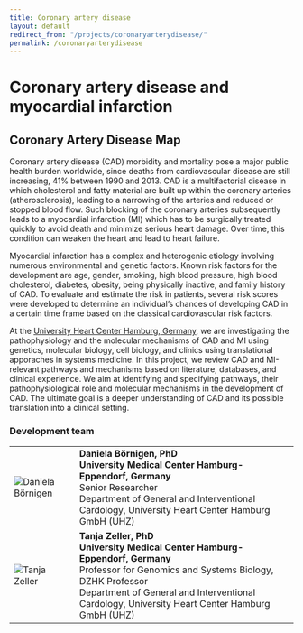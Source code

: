 ```yaml
---
title: Coronary artery disease
layout: default
redirect_from: "/projects/coronaryarterydisease/"
permalink: /coronaryarterydisease
---
```



# Coronary artery disease and myocardial infarction

## Coronary Artery Disease Map

<p>Coronary artery disease (CAD) morbidity and mortality pose a major public health burden worldwide, since deaths from cardiovascular disease are still increasing, 41% between 1990 and 2013. CAD is a multifactorial disease in which cholesterol and fatty material are built up within the coronary arteries (atherosclerosis), leading to a narrowing of the arteries and reduced or stopped blood flow. Such blocking of the coronary arteries subsequently leads to a myocardial infarction (MI) which has to be surgically treated quickly to avoid death and minimize serious heart damage. Over time, this condition can weaken the heart and lead to heart failure.</p>

<p>Myocardial infarction has a complex and heterogenic etiology involving numerous environmental and genetic factors. Known risk factors for the development are age, gender, smoking, high blood pressure, high blood cholesterol, diabetes, obesity, being physically inactive, and family history of CAD. To evaluate and estimate the risk in patients, several risk scores were developed to determine an individual’s chances of developing CAD in a certain time frame based on the classical cardiovascular risk factors.</p>

<p>At the <a href="https://www.uke.de/kliniken-institute/kliniken/allgemeine-und-interventionelle-kardiologie/forschung/schwerpunkte/forschung_ag_zeller.html" target="_blank">University Heart Center Hamburg, Germany</a>, we are investigating the pathophysiology and the molecular mechanisms of CAD and MI using genetics, molecular biology, cell biology, and clinics using translational apporaches in systems medicine. In this project, we review CAD and MI-relevant pathways and mechanisms based on literature, databases, and clinical experience. We aim at identifying and specifying pathways, their pathophysiological role and molecular mechanisms in the development of CAD. The ultimate goal is a deeper understanding of CAD and its possible translation into a clinical setting.</p>


<h3 id="developersteam">Development team</h3>

<table>
<tr>
<td style="width: 100px;"><img src="../images/team/DanielaBörnigen.jpg" alt="Daniela Börnigen" /></td>
<td><strong>Daniela Börnigen, PhD</strong><br />
<strong>University Medical Center Hamburg-Eppendorf, Germany</strong>
<br />Senior Researcher
<br />Department of General and Interventional Cardology, University Heart Center Hamburg GmbH (UHZ)</td>
</tr>
<tr>
<td><img src="../images/team/TanjaZeller.jpg" alt="Tanja Zeller" /></td>
<td><strong>Tanja Zeller, PhD</strong><br />
<strong>University Medical Center Hamburg-Eppendorf, Germany</strong>
<br />Professor for Genomics and Systems Biology, DZHK Professor
<br />Department of General and Interventional Cardology, University Heart Center Hamburg GmbH (UHZ)</td>
</tr>
</table>
